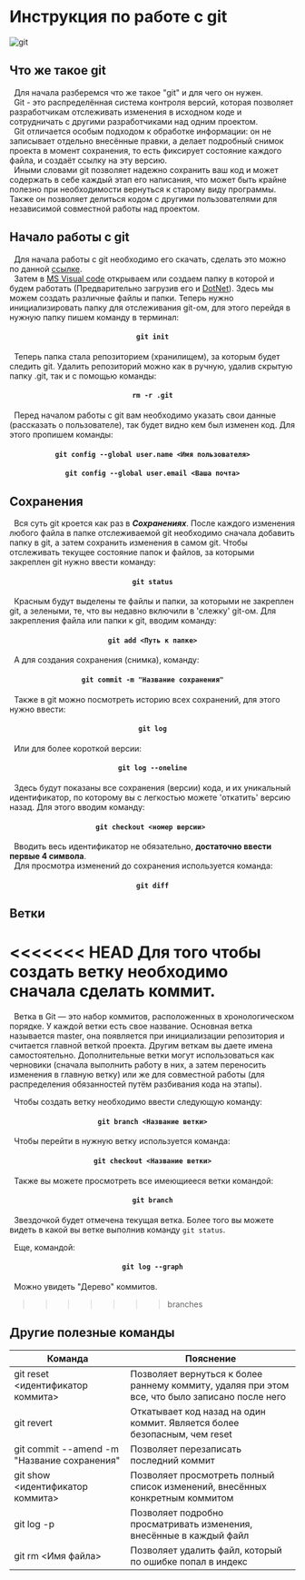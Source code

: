 # **Инструкция по работе с git**
![git](https://codereviewvideos.com/blog/wp-content/uploads/2015/06/git-goodness.gif)
## Что же такое git

&nbsp; Для начала разберемся что же такое "git" и для чего он нужен. <br>
&nbsp; Git -  это распределённая система контроля версий, которая позволяет разработчикам отслеживать изменения в исходном коде и сотрудничать с другими разработчиками над одним проектом. <br>
&nbsp; Git отличается особым подходом к обработке информации: он не записывает отдельно внесённые правки, а делает подробный снимок проекта в момент сохранения, то есть фиксирует состояние каждого файла, и создаёт ссылку на эту версию. <br>
&nbsp; Иными словами git позволяет надежно сохранить ваш код и может содержать в себе каждый этап его написания, что может быть крайне полезно при необходимости вернуться к старому виду программы. Также он позволяет делиться кодом с другими пользователями для независимой совместной работы над проектом.<br>

## Начало работы с git

&nbsp;  Для начала работы с git необходимо его скачать, сделать это можно по данной [ссылке](<https://git-scm.com/downloads> "Последняя версия git. Официальный сайт"). <br>
&nbsp;  Затем в [MS Visual code](<https://code.visualstudio.com/> "Сайт для загрузки") открываем или создаем папку в которой и будем работать (Предварительно загрузив его и [DotNet](<https://dotnet.microsoft.com/en-us/download> "Сайт для загрузки")). Здесь мы можем создать различные файлы и папки. Теперь нужно инициализировать папку для отслеживания git-ом, для этого перейдя в нужную папку пишем команду в терминал: <br> 
#### <p style="text-align: center;"> ``` git init ``` </p>
&nbsp; Теперь папка стала репозиторием (хранилищем), за которым будет следить git.
Удалить репозиторий можно как в ручную, удалив скрытую папку .git, так и с помощью команды:
#### <p style="text-align: center;"> ``` rm -r .git ``` </p>
&nbsp;  Перед началом работы с git вам необходимо указать свои данные (рассказать о пользователе), так будет видно кем был изменен код. Для этого пропишем команды:
#### <p style="text-align: center;"> ``` git config --global user.name <Имя пользователя> ``` </p>
#### <p style="text-align: center;"> ``` git config --global user.email <Ваша почта> ``` </p>

## Сохранения

&nbsp;  Вся суть git кроется как раз в ***Сохранениях***. После каждого изменения любого файла в папке отслеживаемой git необходимо сначала добавить папку в git, а затем сохранить изменения в самом git. Чтобы отслеживать текущее состояние папок и файлов, за которыми закреплен git нужно ввести команду:
#### <p style="text-align: center;"> ``` git status ``` </p>
&nbsp;  Красным будут выделены те файлы и папки, за которыми не закреплен git, а зелеными, те, что вы недавно включили в 'слежку' git-ом.
Для закрепления файла или папки к git, вводим команду:
#### <p style="text-align: center;"> ``` git add <Путь к папке> ``` </p>
&nbsp;  А для создания сохранения (снимка), команду:
#### <p style="text-align: center;"> ``` git commit -m "Название сохранения" ``` </p>
&nbsp;  Также в git можно посмотреть историю всех сохранений, для этого нужно ввести:
#### <p style="text-align: center;"> ``` git log ``` </p>
&nbsp;  Или для более короткой версии:
#### <p style="text-align: center;"> ``` git log --oneline ``` </p>
&nbsp;  Здесь будут показаны все сохранения (версии) кода, и их уникальный идентификатор, по которому вы с легкостью можете 'откатить' версию назад. Для этого вводим команду:
#### <p style="text-align: center;"> ``` git checkout <номер версии>  ``` </p>
&nbsp;  Вводить весь идентификатор не обязательно, **достаточно ввести первые 4 символа**. <br>
&nbsp;  Для просмотра изменений до сохранения используется команда:
#### <p style="text-align: center;"> ``` git diff ``` </p>

## Ветки

<<<<<<< HEAD
Для того чтобы создать ветку необходимо сначала сделать коммит.
=======
&nbsp; Ветка в Git — это набор коммитов, расположенных в хронологическом порядке. У каждой ветки есть свое название. Основная ветка называется master, она появляется при инициализации репозитория и считается главной веткой проекта. Другим веткам вы даете имена самостоятельно. Дополнительные ветки могут использоваться как черновики (сначала выполнить работу в них, а затем переносить изменения в главную ветку) или же для совместной работы (для распределения обязанностей путём разбивания кода на этапы). <br>

&nbsp; Чтобы создать ветку необходимо ввести следующую команду:
#### <p style="text-align: center;"> ``` git branch <Название ветки> ``` </p>

&nbsp; Чтобы перейти в нужную ветку используется команда:
#### <p style="text-align: center;"> ``` git checkout <Название ветки> ``` </p>
&nbsp; Также вы можете просмотреть все имеющиееся ветки командой:
#### <p style="text-align: center;"> ``` git branch ``` </p>
&nbsp; Звездочкой будет отмечена текущая ветка. Более того вы можете видеть в какой вы ветке выполнив команду ```git status```. <br>

&nbsp; Еще, командой:
#### <p style="text-align: center;"> ``` git log --graph ``` </p>
&nbsp; Можно увидеть "Дерево" коммитов.
>>>>>>> branches

## Другие полезные команды

| Команда | Пояснение |
| ------ | --------- |
|git reset <идентификатор коммита>|Позволяет вернуться к более раннему коммиту, удаляя при этом все, что было записано после него|
|git revert|Откатывает код назад на один коммит. Является более безопасным, чем reset|
|git commit --amend -m "Название сохранения"|Позволяет перезаписать последний коммит|
|git show <идентификатор коммита>|Позволяет просмотреть полный список изменений, внесённых конкретным коммитом|
|git log -p|Позволяет подробно просматривать изменения, внесённые в каждый файл|
|git rm <Имя файла>|Позволяет удалить файл, который по ошибке попал в индекс|